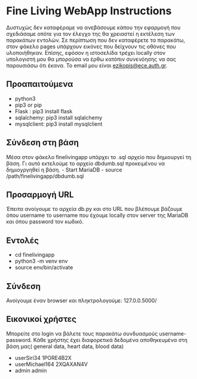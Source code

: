 # Fine Living WebApp Instructions

Δυστυχώς δεν καταφέραμε να ανεβάσουμε κάπου την εφαρμογή που σχεδιάσαμε οπότε για τον έλεγχο της θα χρειαστεί η εκτέλεση των παρακάτων εντολών. Σε περίπτωση που δεν καταφέρετε τα παρακάτω, στον φάκελο pages υπάρχουν εικόνες που δείχνουν τις οθόνες που υλοποιήθηκαν. Επίσης, εφόσον η ιστοσελίδα τρέχει locally στον υπολογιστή μου θα μπορούσα να έρθω κατόπιν συνενόησης να σας παρουσιάσω ότι έκανα. Το email μου είναι ezikopis@ece.auth.gr. 
## Προαπαιτούμενα
  - python3
  - pip3 or pip
  - Flask : pip3 install flask
  - sqlalchemy: pip3 install sqlalchemy
  - mysqlclient: pip3 install mysqlclient

## Σύνδεση στη βάση
Μέσα στον φάκελο finelivingapp υπάρχει το .sql αρχείο που δημιουργεί τη βάση. Γι αυτό εκτελούμε το αρχείο dbdumb.sql προκειμένου να δημιοyργηθεί η βάση.
	- Start MariaDB
	- source /path/finelivingapp/dbdumb.sql
## Προσαρμογή URL
Έπειτα ανοίγουμε τo αρχεία db.py και στο URL που βλέπουμε βάζουμε όπου username το username που έχουμε locally στον server της MariaDB και όπου password τον κωδικό.
## Εντολές
  - cd finelivingapp
  - python3 -m venv env
  - source env/bin/activate
## Σύνδεση
Ανοίγουμε έναν browser και πληκτρολογούμε: 127.0.0.5000/

## Εικονικοί χρήστες
Μπορείτε στο login να βάλετε τους παρακάτω συνδυασμούς username-password.
Κάθε χρήστης έχει διαφορετικά δεδομένα αποθηκευμένα στη βάση μας( general data, heart data, blood data)

- userSiri34 1PORE4B2X
- userMichael164  2XQAXAN4V
- admin admin
